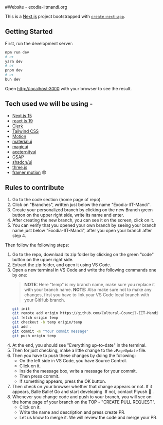 #Website - exodia-iitmandi.org

This is a [Next.js](https://nextjs.org) project bootstrapped with [`create-next-app`](https://nextjs.org/docs/app/api-reference/cli/create-next-app).

## Getting Started

First, run the development server:

```bash
npm run dev
# or
yarn dev
# or
pnpm dev
# or
bun dev
```

Open [http://localhost:3000](http://localhost:3000) with your browser to see the result.

<!-- adding tech stack used heading and their links name  -->

## Tech used we will be using - 

- [Next.js 15](https://nextjs.org)
- [react.js 19](https://react.dev/)
- [Clerk](https://clerk.dev)
- [Tailwind CSS](https://tailwindcss.com)
- [Motion](https://motion.dev)
- [materialui](https://mui.com/material-ui/)
- [magicui](https://magicui.design/)
- [aceternityui](https://ui.aceternity.com/)
- [GSAP](https://gsap.com)
- [shadcn/ui](https://ui.shadcn.com/)
- [three.js](https://threejs.org/)
- [framer motion](https://motion.dev/) 😎

## Rules to contribute

1. Go to the code section (home page of repo).
2. Click on "Branches", written just below the name "Exodia-IIT-Mandi".
3. Create your personalized branch by clicking on the new Branch green button on the upper right side, write its name and enter.
4. After creating the new branch, you can see it on the screen, click on it.
5. You can verify that you opened your own branch by seeing your branch name just below "Exodia-IIT-Mandi", after you open your branch after step 4.

Then follow the following steps:

1. Go to the repo, download its zip folder by clicking on the green "code" button on the upper right side.
2. Extract the zip folder, and open it using VS Code.
3. Open a new terminal in VS Code and write the following commands one by one:
    > **NOTE:** Here "temp" is my branch name, make sure you replace it with your branch name.
    > **NOTE:** Also make sure not to make any changes, first you have to link your VS Code local branch with your GitHub branch.
    ```bash
    git init
    git remote add origin https://github.com/Cultural-Council-IIT-Mandi/Exodia-IIT-Mandi.git
    git fetch origin temp
    git checkout -b temp origin/temp
    git add .
    git commit -m "Your commit message"
    git push origin temp
    ```
4. At the end, you should see "Everything up-to-date" in the terminal.
5. Then for just checking, make a little change to the `zPageUpdate` file.
6. Then you have to push these changes by doing the following:
    - On the left side in VS Code, you have Source Control.
    - Click on it.
    - Inside the message box, write a message for your commit.
    - Then press commit.
    - If something appears, press the OK button.
7. Then check on your browser whether that change appears or not. If it appears, Balle Balle! Go and start developing. If not, contact Piyush 🫠 .
8. Whenever you change code and push to your branch, you will see on the home page of your branch on the TOP - "CREATE PULL REQUEST".
    - Click on it.
    - Write the name and description and press create PR.
    - Let us know to merge it. We will review the code and merge your PR.
